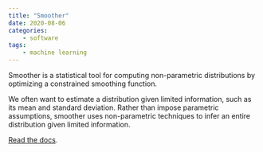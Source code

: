 ```yaml
---
title: "Smoother"
date: 2020-08-06
categories:
    - software
tags:
    - machine learning
---
```


Smoother is a statistical tool for computing non-parametric distributions by optimizing a constrained smoothing function.

We often want to estimate a distribution given limited information, such as its mean and standard deviation. Rather than impose parametric assumptions, smoother uses non-parametric techniques to infer an entire distribution given limited information.

<a href="htts://dsbowen.github.io/smoother/" target="_blank">Read the docs</a>.